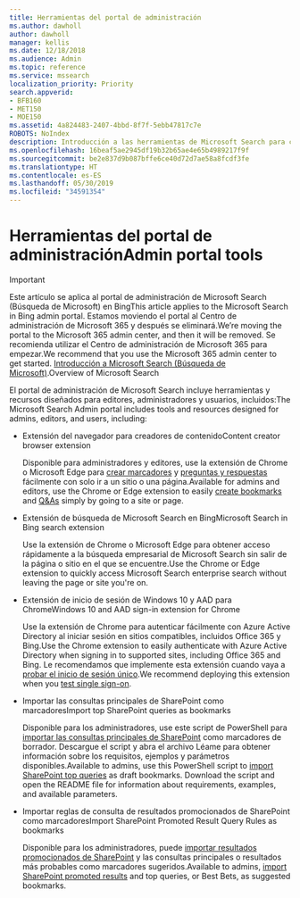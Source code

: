```yaml
---
title: Herramientas del portal de administración
ms.author: dawholl
author: dawholl
manager: kellis
ms.date: 12/18/2018
ms.audience: Admin
ms.topic: reference
ms.service: mssearch
localization_priority: Priority
search.appverid:
- BFB160
- MET150
- MOE150
ms.assetid: 4a824483-2407-4bbd-8f7f-5ebb47817c7e
ROBOTS: NoIndex
description: Introducción a las herramientas de Microsoft Search para crear e importar resultados, iniciar sesión automáticamente y buscar desde cualquier lugar
ms.openlocfilehash: 16beaf5ae2945df19b32b65ae4e65b4989217f9f
ms.sourcegitcommit: be2e837d9b087bffe6ce40d72d7ae58a8fcdf3fe
ms.translationtype: HT
ms.contentlocale: es-ES
ms.lasthandoff: 05/30/2019
ms.locfileid: "34591354"
---
```

# <a name="admin-portal-tools"></a><span data-ttu-id="a2b12-103">Herramientas del portal de administración</span><span class="sxs-lookup"><span data-stu-id="a2b12-103">Admin portal tools</span></span>

> [!IMPORTANT]
> <span data-ttu-id="a2b12-104">Este artículo se aplica al portal de administración de Microsoft Search (Búsqueda de Microsoft) en Bing</span><span class="sxs-lookup"><span data-stu-id="a2b12-104">This article applies to the Microsoft Search in Bing admin portal.</span></span> <span data-ttu-id="a2b12-105">Estamos moviendo el portal al Centro de administración de Microsoft 365 y después se eliminará.</span><span class="sxs-lookup"><span data-stu-id="a2b12-105">We’re moving the portal to the Microsoft 365 admin center, and then it will be removed.</span></span> <span data-ttu-id="a2b12-106">Se recomienda utilizar el Centro de administración de Microsoft 365 para empezar.</span><span class="sxs-lookup"><span data-stu-id="a2b12-106">We recommend that you use the Microsoft 365 admin center to get started.</span></span> <span data-ttu-id="a2b12-107">[Introducción a Microsoft Search (Búsqueda de Microsoft)](overview-microsoft-search.md).</span><span class="sxs-lookup"><span data-stu-id="a2b12-107">Overview of Microsoft Search</span></span>
    
<span data-ttu-id="a2b12-108">El portal de administración de Microsoft Search incluye herramientas y recursos diseñados para editores, administradores y usuarios, incluidos:</span><span class="sxs-lookup"><span data-stu-id="a2b12-108">The Microsoft Search Admin portal includes tools and resources designed for admins, editors, and users, including:</span></span>
  
- <span data-ttu-id="a2b12-109">Extensión del navegador para creadores de contenido</span><span class="sxs-lookup"><span data-stu-id="a2b12-109">Content creator browser extension</span></span>
    
    <span data-ttu-id="a2b12-110">Disponible para administradores y editores, use la extensión de Chrome o Microsoft Edge para [crear marcadores](create-bookmarks.md) y [preguntas y respuestas](create-qas.md) fácilmente con solo ir a un sitio o una página.</span><span class="sxs-lookup"><span data-stu-id="a2b12-110">Available for admins and editors, use the Chrome or Edge extension to easily [create bookmarks](create-bookmarks.md) and [Q&As](create-qas.md) simply by going to a site or page.</span></span> 
    
- <span data-ttu-id="a2b12-111">Extensión de búsqueda de Microsoft Search en Bing</span><span class="sxs-lookup"><span data-stu-id="a2b12-111">Microsoft Search in Bing search extension</span></span>
    
    <span data-ttu-id="a2b12-112">Use la extensión de Chrome o Microsoft Edge para obtener acceso rápidamente a la búsqueda empresarial de Microsoft Search sin salir de la página o sitio en el que se encuentre.</span><span class="sxs-lookup"><span data-stu-id="a2b12-112">Use the Chrome or Edge extension to quickly access Microsoft Search enterprise search without leaving the page or site you're on.</span></span>
    
- <span data-ttu-id="a2b12-113">Extensión de inicio de sesión de Windows 10 y AAD para Chrome</span><span class="sxs-lookup"><span data-stu-id="a2b12-113">Windows 10 and AAD sign-in extension for Chrome</span></span>
    
    <span data-ttu-id="a2b12-114">Use la extensión de Chrome para autenticar fácilmente con Azure Active Directory al iniciar sesión en sitios compatibles, incluidos Office 365 y Bing.</span><span class="sxs-lookup"><span data-stu-id="a2b12-114">Use the Chrome extension to easily authenticate with Azure Active Directory when signing in to supported sites, including Office 365 and Bing.</span></span> <span data-ttu-id="a2b12-115">Le recomendamos que implemente esta extensión cuando vaya a [probar el inicio de sesión único](test-single-sign-on.md).</span><span class="sxs-lookup"><span data-stu-id="a2b12-115">We recommend deploying this extension when you [test single sign-on](test-single-sign-on.md).</span></span>
    
- <span data-ttu-id="a2b12-116">Importar las consultas principales de SharePoint como marcadores</span><span class="sxs-lookup"><span data-stu-id="a2b12-116">Import top SharePoint queries as bookmarks</span></span>
    
    <span data-ttu-id="a2b12-p103">Disponible para los administradores, use este script de PowerShell para [importar las consultas principales de SharePoint](import-sharepoint-promoted-results-and-top-queries.md) como marcadores de borrador. Descargue el script y abra el archivo Léame para obtener información sobre los requisitos, ejemplos y parámetros disponibles.</span><span class="sxs-lookup"><span data-stu-id="a2b12-p103">Available to admins, use this PowerShell script to [import SharePoint top queries](import-sharepoint-promoted-results-and-top-queries.md) as draft bookmarks. Download the script and open the README file for information about requirements, examples, and available parameters.</span></span> 
    
- <span data-ttu-id="a2b12-119">Importar reglas de consulta de resultados promocionados de SharePoint como marcadores</span><span class="sxs-lookup"><span data-stu-id="a2b12-119">Import SharePoint Promoted Result Query Rules as bookmarks</span></span>
    
    <span data-ttu-id="a2b12-120">Disponible para los administradores, puede [importar resultados promocionados de SharePoint](import-sharepoint-promoted-results-and-top-queries.md) y las consultas principales o resultados más probables como marcadores sugeridos.</span><span class="sxs-lookup"><span data-stu-id="a2b12-120">Available to admins, [import SharePoint promoted results](import-sharepoint-promoted-results-and-top-queries.md) and top queries, or Best Bets, as suggested bookmarks.</span></span> 

  

